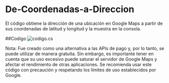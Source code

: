 # De-Coordenadas-a-Direccion
El código obtiene la dirección de una ubicación en Google Maps a partir de sus coordenadas de latitud y longitud y la muestra en la consola.

##Codigo
![codigo.cs](https://raw.githubusercontent.com/RETBOT/De-Coordenadas-a-Direccion/master/Coordenadas.cs)


Nota: Fue creado como una alternativa a las APIs de pago y, por lo tanto, se puede utilizar de manera gratuita. Sin embargo, es importante tener en cuenta que su uso excesivo puede saturar el servidor de Google Maps y afectar el rendimiento de otras aplicaciones. Se recomienda usar este código con precaución y respetando los límites de uso establecidos por Google.
